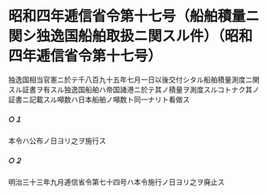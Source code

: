 # 昭和四年逓信省令第十七号（船舶積量ニ関シ独逸国船舶取扱ニ関スル件）（昭和四年逓信省令第十七号）
独逸国相当官憲ニ於テ千八百九十五年七月一日以後交付シタル船舶積量測度ニ関スル証書ヲ有スル独逸国船舶ハ帝国諸港ニ於テ其ノ積量ヲ測度スルコトナク其ノ証書ニ記載スル噸数ハ日本船舶ノ噸数ト同一ナリト看做ス
##### ○１
本令ハ公布ノ日ヨリ之ヲ施行ス
##### ○２
明治三十三年九月逓信省令第七十四号ハ本令施行ノ日ヨリ之ヲ廃止ス
